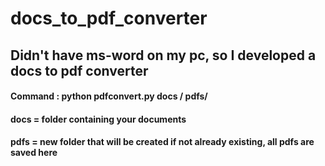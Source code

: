 # docs_to_pdf_converter
## Didn't have ms-word on my pc, so I developed a docs to pdf converter
#### Command : python pdfconvert.py docs / pdfs/ 
#### docs = folder containing your documents
#### pdfs = new folder that will be created if not already existing, all pdfs are saved here
